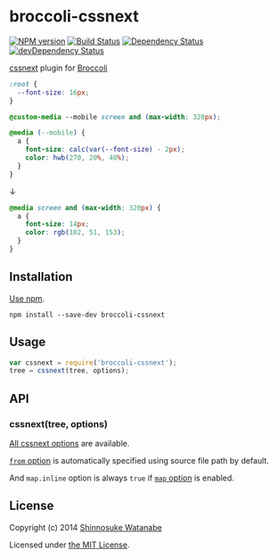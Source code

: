 # broccoli-cssnext

[![NPM version](https://badge.fury.io/js/broccoli-cssnext.svg)](https://www.npmjs.org/package/broccoli-cssnext)
[![Build Status](https://travis-ci.org/cssnext/broccoli-cssnext.svg?branch=master)](https://travis-ci.org/cssnext/broccoli-cssnext)
[![Dependency Status](https://david-dm.org/cssnext/broccoli-cssnext.svg)](https://david-dm.org/cssnext/broccoli-cssnext)
[![devDependency Status](https://david-dm.org/cssnext/broccoli-cssnext/dev-status.svg)](https://david-dm.org/cssnext/broccoli-cssnext#info=devDependencies)

[cssnext](https://github.com/cssnext/cssnext) plugin for [Broccoli](https://github.com/broccolijs/broccoli)

```css
:root {
  --font-size: 16px;
}

@custom-media --mobile screen and (max-width: 320px);

@media (--mobile) {
  a {
    font-size: calc(var(--font-size) - 2px);
    color: hwb(270, 20%, 40%);
  }
}
```

↓

```css
@media screen and (max-width: 320px) {
  a {
    font-size: 14px;
    color: rgb(102, 51, 153);
  }
}
```

## Installation

[Use npm](https://www.npmjs.org/doc/cli/npm-install.html).

```
npm install --save-dev broccoli-cssnext
```

## Usage

```javascript
var cssnext = require('broccoli-cssnext');
tree = cssnext(tree, options);
```

## API

### cssnext(tree, options)

[All cssnext options](https://github.com/cssnext/cssnext#nodejs-options) are available.

[`from` option](https://github.com/cssnext/cssnext#from-default-null) is automatically specified using source file path by default.

And `map.inline` option is always `true` if [`map` option](https://github.com/cssnext/cssnext#map-default-depends-on-sourcemap) is enabled.

## License

Copyright (c) 2014 [Shinnosuke Watanabe](https://github.com/shinnn)

Licensed under [the MIT License](./LICENSE).
